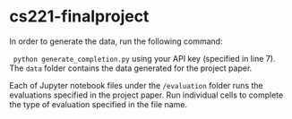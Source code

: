 # cs221-finalproject

In order to generate the data, run the following command:

``` python generate_completion.py```
using your API key (specified in line 7). The ```data``` folder contains the data generated for the project paper.

Each of Jupyter notebook files under the ```/evaluation``` folder runs the evaluations specified in the project paper. Run individual cells to complete the type of evaluation specified in the file name.
